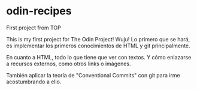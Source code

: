 # odin-recipes
First project from TOP

This is my first project for The Odin Project!
Wuju!
Lo primero que se hará, es implementar los primeros conocimientos de HTML y git principalmente.

En cuanto a HTML, todo lo que tiene que ver con textos. Y cómo enlazarse a recursos externos, como otros links o imágenes.

También aplicar la teoría de "Conventional Commits" con git para irme acostumbrando a ello.

